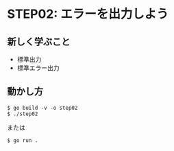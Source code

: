 # STEP02: エラーを出力しよう

## 新しく学ぶこと

* 標準出力
* 標準エラー出力

## 動かし方

```
$ go build -v -o step02
$ ./step02
```

または

```
$ go run .
```


